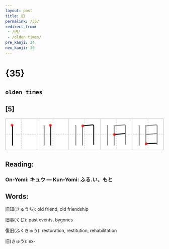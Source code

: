 ```yaml
---
layout: post
title: 旧
permalink: /35/
redirect_from:
 - /旧/
 - /olden times/
pre_kanji: 34
nex_kanji: 36
---
```


# {35}

## `olden times`

## [5]

<div class="stroke"><img src="../images/E697A7.png" /></div>

## Reading:

### On-Yomi: キュウ &mdash; Kun-Yomi: ふる.い、もと

## Words:

旧知(きゅうち): old friend, old friendship

旧事(くじ): past events, bygones

復旧(ふくきゅう): restoration, restitution, rehabilitation

旧(きゅう): ex-
